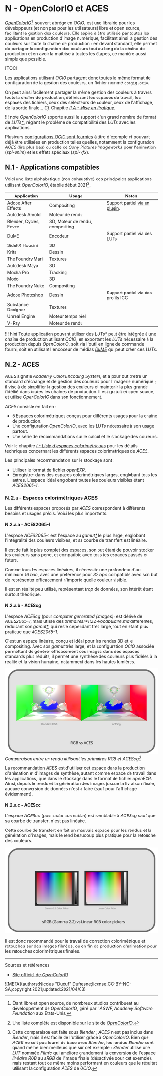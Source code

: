 # N - OpenColorIO et ACES

[*OpenColorIO*](https://opencolorio.org/)[^1], souvent abrégé en *OCIO*, est une librairie pour les développeurs (et non pas pour les utilisateurs) libre et open source, facilitant la gestion des couleurs. Elle aspire à être utilisée par toutes les applications en production d'image numérique, facilitant ainsi la gestion des couleurs sur toute la chaîne de production : en devant standard, elle permet de partager la configuration des couleurs tout au long de la chaîne de production et en avoir la maîtrise à toutes les étapes, de manière aussi simple que possible.

[TOC]

Les applications utilisant *OCIO* partagent donc toutes le même format de configuration de la gestion des couleurs, un fichier nommé `congig.ocio`.

On peut ainsi facilement partager la même gestion des couleurs à travers toute la chaîne de production, définissant les espaces de travail, les espaces des fichiers, ceux des sélecteurs de couleur, ceux de l'affichage, de la sortie finale... *Cf.* Chapitre *[II.A - Mise en Pratique](2A-pratique.md)*.

!!! note
    *OpenColorIO* apporte aussi le support d'un grand nombre de format de *LUTs[*](ZZ-vocabulaire.md)*, réglant le problème de compatibilité des *LUTs* avec les applications.

Plusieurs [configurations *OCIO* sont fournies](https://opencolorio.readthedocs.io/en/latest/quick_start/downloads.html) à titre d'exemple et pouvant déjà être utilisées en production telles quelles, notamment la configuration *ACES* (lire plus bas) ou celle de *Sony Pictures Imageworks* pour l'animation (*spi-anim*) et les effets spéciaux (*spi-vfx*).

## N.1 - Applications compatibles

Voici une liste alphabétique (non exhaustive) des principales applications utilisant *OpenColorIO*, établie début 2021[^2].

|Application|Usage|Notes|
|----|----|----|
|Adobe After Effects|Compositing|Support partiel [via un plugin](https://fnordware.blogspot.com/2012/05/opencolorio-for-after-effects.html).|
|Autodesk Arnold|Moteur de rendu||
|Blender, Cycles, Eevee|3D, Moteur de rendu, compositing||
|DuME|Encodeur|Support partiel via des LUTs|
|SideFX Houdini|3D||
|Krita|Dessin||
|The Foundry Mari|Textures||
|Autodesk Maya|3D||
|Mocha Pro|Tracking||
|Modo|3D||
|The Foundry Nuke|Compositing||
|Adobe Photoshop|Dessin|Support partiel via des profils ICC|
|Substance Designer|Textures||
|Unreal Engine|Moteur temps réel||
|V-Ray|Moteur de rendu|

!!! hint
    Toute application pouvant utiliser des *LUTs[*](ZZ-vocabulaire.md)* peut être intégrée à une chaîne de production utilisant *OCIO*, en exportant les *LUTs* nécessaire à la production depuis *OpenColorIO*, soit via l'outil en ligne de commande fourni, soit en utilisant l'encodeur de médias *[DuME](https://rainboxlab.org/tools/dume/)* qui peut créer ces *LUTs*.

## N.2 - ACES

*ACES* signifie *Academy Color Encoding System*, et a pour but d'être un standard d'échange et de gestion des couleurs pour l'imagerie numérique ; il vise à de simplifier la gestion des couleurs et maintenir la plus grande fidélité dans toutes les chaines de production. Il est gratuit et open source, et utilise *OpenColorIO* dans son fonctionnement.

*ACES* consiste en fait en :

- 5 Espaces colorimétriques conçus pour différents usages pour la chaîne de production.
- Une configuration *OpenColorIO*, avec les *LUTs* nécessaire à son usage partout.
- Une série de recommandations sur le calcul et le stockage des couleurs.

Voir le chapitre *[I - Liste d'espaces colorimétriques](I-liste-espaces.md)* pour les détails techniques concernant les différents espaces colorimétriques de *ACES*.

Les principales recommandation sur le stockage sont :

- Utiliser le format de fichier *openEXR*.
- Enregistrer dans des espaces colorimétriques larges, englobant tous les autres. L'espace idéal englobant toutes les couleurs visibles étant *ACES2065-1*.

### N.2.a - Espaces colorimétriques ACES

Les différents espaces proposés par *ACES* correspondent à différents besoins et usages précis. Voici les plus importants.

#### N.2.a.a - ACES2065-1

L'espace *ACES2065-1* est l'espace au *gamut[\*](ZZ-vocabulaire.md)* le plus large, englobant l'intégralité des couleurs visibles, et sa courbe de transfert est linéaire.

Il est de fait le plus complet des espaces, son but étant de pouvoir stocker les couleurs sans perte, et compatible avec tous les espaces passés et futurs.

Comme tous les espaces linéaires, il nécessite une profondeur d'au minimum *16 bpc*, avec une préférence pour *32 bpc* compatible avec son but de représenter efficacement n'importe quelle couleur visible.

Il est en réalité peu utilisé, représentant *trop* de données, son intérêt étant surtout théorique.

#### N.2.a.b - ACEScg

L'espace *ACEScg* (pour *computer generated (images)*) est dérivé de *ACES2065-1*, mais utilise des *primaires[\*](ZZ-vocabulaire.md* différentes, réduisant son *gamut[\*](ZZ-vocabulaire.md)*, qui reste cependant très large, tout en étant plus pratique que *ACES2065-1*.

C'est un espace linéaire, conçu et idéal pour les rendus 3D et le compositing. Avec son *gamut* très large, et la configuration *OCIO* associée permettant de générer efficacement des images dans des espaces standards plus réduits, il permet une synthèse des couleurs plus fidèles à la réalité et la vision humaine, notamment dans les hautes lumières.

*![Comparaison d'un rendu linéaire RGB et ACEScg](img/aces.svg)*  
*Comparaison entre un rendu utilisant les primaires RGB et ACEScg[^3]*

La recommandation *ACES* est d'utiliser cet espace dans la production d'animation et d'images de synthèse, autant comme espace de travail dans les applications, que dans le stockage dans le format de fichier *openEXR*. Ainsi, depuis le rendu et la génération des images jusque la livraison finale, aucune conversion de données n'est à faire (sauf pour l'affichage évidemment).

#### N.2.a.c - ACEScc

L'espace *ACEScc* (pour *color correction*) est semblable à *ACEScg* sauf que sa courbe de transfert n'est pas linéaire.

Cette courbe de transfert en fait un mauvais espace pour les rendus et la génération d'images, mais le rend beaucoup plus pratique pour la retouche des couleurs.

*![Comparaison sélecteur de couleur linéaire / sRGB](img/color-picker.svg)*

Il est donc recommandé pour le travail de correction colorimétrique et retouches sur des images filmées, ou en fin de production d'animation pour les retouches colorimétriques finales.

----
Sources et références

- [Site officiel de *OpenColorIO*](https://opencolorio.org/)

[^1]:
    Étant libre et open source, de nombreux studios contribuent au développement de *OpenColorIO*, géré par l'*ASWF, Academy Software Foundation* aux États-Unis.

[^2]:
    Une liste complète est disponible sur le site de *[OpenColorIO](https://opencolorio.org/)*.

[^3]:
    Cette comparaison est faite sous *Blender* ; *ACES* n'est pas inclus dans *Blender*, mais il est facile de l'utiliser grâce à *OpenColorIO*. Bien que *ACES* ne soit pas fourni de base avec *Blender*, les rendus *Blender* sont quand même bien meilleurs que sur cet exemple : *Blender* utilise une *LUT* nommée *Filmic* qui améliore grandement la conversion de l'espace *linéaire RGB* au *sRGB* de l'image finale (désactivée pour cet exemple), mais restant tout de même moins performant en couleurs que le résultat utilisant la configuration *ACES* de *OCIO*.

![META](authors:Nicolas "Duduf" Dufresne;license:CC-BY-NC-SA;copyright:2021;updated:2021/04/03)